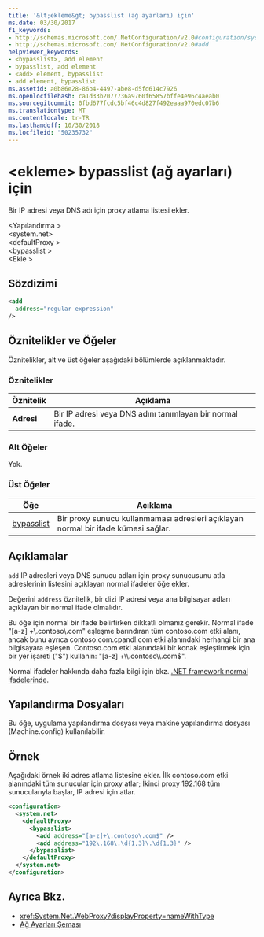 ```yaml
---
title: '&lt;ekleme&gt; bypasslist (ağ ayarları) için'
ms.date: 03/30/2017
f1_keywords:
- http://schemas.microsoft.com/.NetConfiguration/v2.0#configuration/system.net/defaultProxy/bypasslist/add
- http://schemas.microsoft.com/.NetConfiguration/v2.0#add
helpviewer_keywords:
- <bypasslist>, add element
- bypasslist, add element
- <add> element, bypasslist
- add element, bypasslist
ms.assetid: a0b86e28-86b4-4497-abe8-d5fd614c7926
ms.openlocfilehash: ca1d33b2077736a9760f65857bffe4e96c4aeab0
ms.sourcegitcommit: 0fbd677fcdc5bf46c4d827f492eaaa970edc07b6
ms.translationtype: MT
ms.contentlocale: tr-TR
ms.lasthandoff: 10/30/2018
ms.locfileid: "50235732"
---
```

# <a name="ltaddgt-element-for-bypasslist-network-settings"></a>&lt;ekleme&gt; bypasslist (ağ ayarları) için
Bir IP adresi veya DNS adı için proxy atlama listesi ekler.  
  
 \<Yapılandırma >  
\<system.net>  
\<defaultProxy >  
\<bypasslist >  
\<Ekle >  
  
## <a name="syntax"></a>Sözdizimi  
  
```xml  
<add   
  address="regular expression"   
/>  
```  
  
## <a name="attributes-and-elements"></a>Öznitelikler ve Öğeler  
 Öznitelikler, alt ve üst öğeler aşağıdaki bölümlerde açıklanmaktadır.  
  
### <a name="attributes"></a>Öznitelikler  
  
|**Öznitelik**|**Açıklama**|  
|-------------------|---------------------|  
|**Adresi**|Bir IP adresi veya DNS adını tanımlayan bir normal ifade.|  
  
### <a name="child-elements"></a>Alt Öğeler  
 Yok.  
  
### <a name="parent-elements"></a>Üst Öğeler  
  
|**Öğe**|**Açıklama**|  
|-----------------|---------------------|  
|[bypasslist](../../../../../docs/framework/configure-apps/file-schema/network/bypasslist-element-network-settings.md)|Bir proxy sunucu kullanmaması adresleri açıklayan normal bir ifade kümesi sağlar.|  
  
## <a name="remarks"></a>Açıklamalar  
 `add` IP adresleri veya DNS sunucu adları için proxy sunucusunu atla adreslerinin listesini açıklayan normal ifadeler öğe ekler.  
  
 Değerini `address` öznitelik, bir dizi IP adresi veya ana bilgisayar adları açıklayan bir normal ifade olmalıdır.  
  
 Bu öğe için normal bir ifade belirtirken dikkatli olmanız gerekir. Normal ifade "[a-z] +\\.contoso\\.com" eşleşme barındıran tüm contoso.com etki alanı, ancak bunu ayrıca contoso.com.cpandl.com etki alanındaki herhangi bir ana bilgisayara eşleşen. Contoso.com etki alanındaki bir konak eşleştirmek için bir yer işareti ("$") kullanın: "[a-z] +\\.contoso\\.com$".  
  
 Normal ifadeler hakkında daha fazla bilgi için bkz. [.NET framework normal ifadelerinde](../../../../../docs/standard/base-types/regular-expressions.md).  
  
## <a name="configuration-files"></a>Yapılandırma Dosyaları  
 Bu öğe, uygulama yapılandırma dosyası veya makine yapılandırma dosyası (Machine.config) kullanılabilir.  
  
## <a name="example"></a>Örnek  
 Aşağıdaki örnek iki adres atlama listesine ekler. İlk contoso.com etki alanındaki tüm sunucular için proxy atlar; İkinci proxy 192.168 tüm sunucularıyla başlar, IP adresi için atlar.  
  
```xml  
<configuration>  
  <system.net>  
    <defaultProxy>  
      <bypasslist>  
        <add address="[a-z]+\.contoso\.com$" />  
        <add address="192\.168\.\d{1,3}\.\d{1,3}" />  
      </bypasslist>  
    </defaultProxy>  
  </system.net>  
</configuration>  
```  
  
## <a name="see-also"></a>Ayrıca Bkz.  
- <xref:System.Net.WebProxy?displayProperty=nameWithType>  
- [Ağ Ayarları Şeması](../../../../../docs/framework/configure-apps/file-schema/network/index.md)
